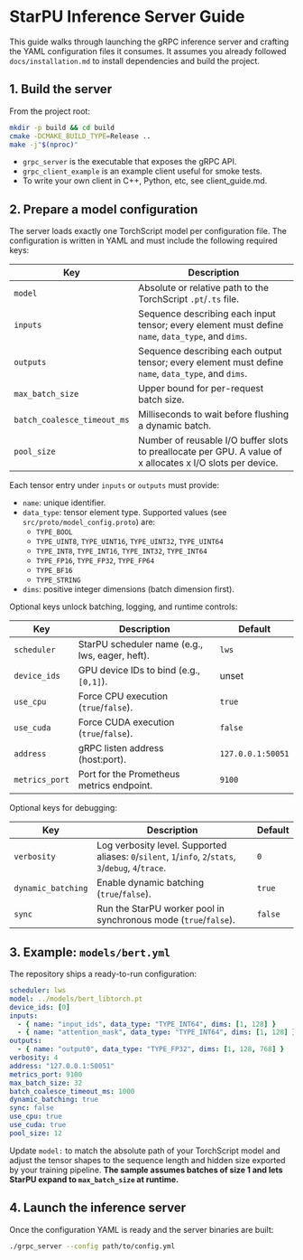 # StarPU Inference Server Guide

This guide walks through launching the gRPC inference server and crafting the
YAML configuration files it consumes. It assumes you already followed
`docs/installation.md` to install dependencies and build the project.

## 1. Build the server

From the project root:

```bash
mkdir -p build && cd build
cmake -DCMAKE_BUILD_TYPE=Release ..
make -j"$(nproc)"
```

- `grpc_server` is the executable that exposes the gRPC API.
- `grpc_client_example` is an example client useful for smoke tests.
- To write your own client in C++, Python, etc, see client_guide.md.

## 2. Prepare a model configuration

The server loads exactly one TorchScript model per configuration file. The
configuration is written in YAML and must include the following required keys:

| Key | Description |
| --- | --- |
| `model` | Absolute or relative path to the TorchScript `.pt`/`.ts` file. |
| `inputs` | Sequence describing each input tensor; every element must define `name`, `data_type`, and `dims`. |
| `outputs` | Sequence describing each output tensor; every element must define `name`, `data_type`, and `dims`. |
| `max_batch_size` | Upper bound for per-request batch size. |
| `batch_coalesce_timeout_ms` | Milliseconds to wait before flushing a dynamic batch. |
| `pool_size` | Number of reusable I/O buffer slots to preallocate per GPU. A value of x allocates x I/O slots per device. |

Each tensor entry under `inputs` or `outputs` must provide:

- `name`: unique identifier.
- `data_type`: tensor element type. Supported values (see `src/proto/model_config.proto`) are:
  - `TYPE_BOOL`
  - `TYPE_UINT8`, `TYPE_UINT16`, `TYPE_UINT32`, `TYPE_UINT64`
  - `TYPE_INT8`, `TYPE_INT16`, `TYPE_INT32`, `TYPE_INT64`
  - `TYPE_FP16`, `TYPE_FP32`, `TYPE_FP64`
  - `TYPE_BF16`
  - `TYPE_STRING`
- `dims`: positive integer dimensions (batch dimension first).

Optional keys unlock batching, logging, and runtime controls:

| Key | Description | Default |
| --- | --- | --- |
| `scheduler` | StarPU scheduler name (e.g., lws, eager, heft). | `lws` |
| `device_ids` | GPU device IDs to bind (e.g., `[0,1]`). | unset |
| `use_cpu` | Force CPU execution (`true`/`false`). | `true` |
| `use_cuda` | Force CUDA execution (`true`/`false`). | `false` |
| `address` | gRPC listen address (host:port). | `127.0.0.1:50051` |
| `metrics_port` | Port for the Prometheus metrics endpoint. | `9100` |

Optional keys for debugging:

| Key | Description | Default |
| --- | --- | --- |
| `verbosity` | Log verbosity level. Supported aliases: `0`/`silent`, `1`/`info`, `2`/`stats`, `3`/`debug`, `4`/`trace`. | `0` |
| `dynamic_batching` | Enable dynamic batching (`true`/`false`). | `true` |
| `sync` | Run the StarPU worker pool in synchronous mode (`true`/`false`). | `false` |

## 3. Example: `models/bert.yml`

The repository ships a ready-to-run configuration:

```yaml
scheduler: lws
model: ../models/bert_libtorch.pt
device_ids: [0]
inputs:
  - { name: "input_ids", data_type: "TYPE_INT64", dims: [1, 128] }
  - { name: "attention_mask", data_type: "TYPE_INT64", dims: [1, 128] }
outputs:
  - { name: "output0", data_type: "TYPE_FP32", dims: [1, 128, 768] }
verbosity: 4
address: "127.0.0.1:50051"
metrics_port: 9100
max_batch_size: 32
batch_coalesce_timeout_ms: 1000
dynamic_batching: true
sync: false
use_cpu: true
use_cuda: true
pool_size: 12
```

Update `model:` to match the absolute path of your TorchScript model and adjust
the tensor shapes to the sequence length and hidden size exported by your
training pipeline. **The sample assumes batches of size 1 and lets StarPU expand
to `max_batch_size` at runtime.**

## 4. Launch the inference server

Once the configuration YAML is ready and the server binaries are built:

```bash
./grpc_server --config path/to/config.yml
```
